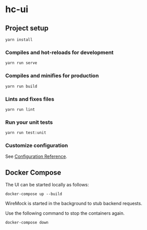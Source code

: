 # hc-ui

## Project setup
```
yarn install
```

### Compiles and hot-reloads for development
```
yarn run serve
```

### Compiles and minifies for production
```
yarn run build
```

### Lints and fixes files
```
yarn run lint
```

### Run your unit tests
```
yarn run test:unit
```

### Customize configuration
See [Configuration Reference](https://cli.vuejs.org/config/).

## Docker Compose
The UI can be started locally as follows:
```
docker-compose up --build
```
WireMock is started in the background to stub backend requests.

Use the following command to stop the containers again.
```
docker-compose down
```
